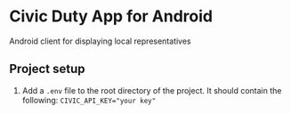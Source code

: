 # Civic Duty App for Android
Android client for displaying local representatives 


## Project setup

1. Add a `.env` file to the root directory of the project. It should contain the following:
    `CIVIC_API_KEY="your key"`